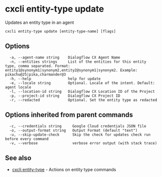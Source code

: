# cxcli entity-type update

Updates an entity type in an agent

```
cxcli entity-type update [entity-type-name] [flags]
```

## Options

```
  -a, --agent-name string    Dialogflow CX Agent Name
  -n, --entities strings     List of the entities for this entity type, comma separated. Format: entity1@synonym1|synonym2,entity2@synonym1|synonym2. Example: pikachu@25|pika,charmander@3
  -h, --help                 help for update
  -e, --locale string        Optional. Locale of the intent. Default: agent locale
  -l, --location-id string   Dialogflow CX Location ID of the Project
  -p, --project-id string    Dialogflow CX Project ID
  -r, --redacted             Optional. Set the entity type as redacted
```

## Options inherited from parent commands

```
  -c, --credentials string     Google Cloud credentials JSON file
  -o, --output-format string   Output Format (default "text")
  -u, --skip-update-check      Skip the check for updates check run before every command
  -v, --verbose                verbose error output (with stack trace)
```

## See also

* [cxcli entity-type](/cmd/cxcli_entity-type/)	 - Actions on entity type commands

